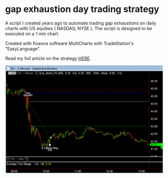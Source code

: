 # gap exhaustion day trading strategy

A script I created years ago to automate trading gap exhaustions on daily charts with US equities ( NASDAQ, NYSE ). The script is designed to be executed on a 1 min chart. 

Created with finance software MultiCharts with TradeStation's "EasyLanguage".

Read my full article on the strategy [HERE](https://pascalguyon.tumblr.com/post/161367843465/my-main-homemade-trading-system-update). 

![alt text](https://github.com/ravel44/gapexhaustion/blob/master/RH.png)

